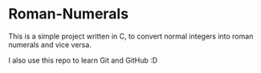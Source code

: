 # Roman-Numerals

This is a simple project written in C, to convert normal integers into roman numerals and vice versa.

I also use this repo to learn Git and GitHub :D
